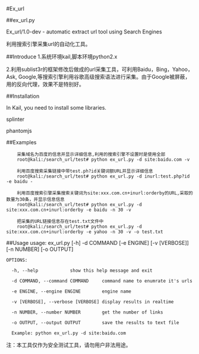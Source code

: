 
#Ex_url

##ex_url.py

Ex_url/1.0-dev -  automatic extract url tool using Search Engines

利用搜索引擎采集url的自动化工具。

##Introduce
1.系统环境kail,脚本环境python2.x

2.利用sublist3r的框架修改后做成的url采集工具，可利用Baidu，Bing，Yahoo，Ask,
Google,等搜索引擎利用谷歌高级搜索语法进行采集。由于Google被屏蔽，用的反向代理，效果不是特别好。


##Installation

In Kail, you need to install some libraries.

splinter

phantomjs

##Examples

        采集域名为百度的信息并显示详细信息,利用的搜索引擎不设置时是使用全部
        root@kali:/search_url/test# python ex_url.py -d site:baidu.com -v

        利用百度搜索采集链接中带test.ph?id关键词额URL并显示详细信息
        root@kali:/search_url/test# python ex_url.py -d inurl:test.php?id -e baidu -

        利用百度搜索引擎采集搜索关键词为site:xxx.com.cn+inurl:orderby的URL,采取的数量为30条，并显示信息信息
        root@kali:/search_url/test# python ex_url.py -d site:xxx.com.cn+inurl:orderby -e baidu -n 30 -v

        把采集的URL链接信息存在test.txt文件中
        root@kali:/search_url/test# python ex_url.py -d site:xxx.com.cn+inurl:orderby -e yahoo -n 30 -v -o test.txt



##Usage
    usage: ex_url.py [-h] -d COMMAND [-e ENGINE] [-v [VERBOSE]] [-n NUMBER] [-o OUTPUT]
    
    OPTIONS:
    
      -h, --help            show this help message and exit
      
      -d COMMAND, --command COMMAND     command name to enumrate it's urls
      
      -e ENGINE, --engine ENGINE        engine name
      
      -v [VERBOSE], --verbose [VERBOSE] display results in realtime
      
      -n NUMBER, --number NUMBER        get the number of links
      
      -o OUTPUT, --output OUTPUT        save the results to text file
     
      Example: python ex_url.py -d site:baidu.com


注：本工具仅作为安全测试工具，请勿用户非法用途。
